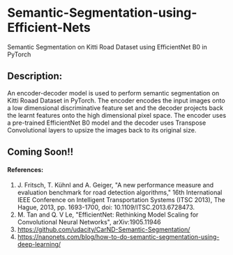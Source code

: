 # Semantic-Segmentation-using-Efficient-Nets
Semantic Segmentation on Kitti Road Dataset using EfficientNet B0 in PyTorch

## Description: 
An encoder-decoder model is used to perform semantic segmentation on Kitti Roaad Dataset in PyTorch. The encoder encodes the input images onto a low dimensional discriminative feature set and the decoder projects back the learnt features onto the high dimensional pixel space. The encoder uses a pre-trained EfficientNet B0 model and the decoder uses Transpose Convolutional layers to upsize the images back to its original size.  

## Coming Soon!!

#### References:
1. J. Fritsch, T. Kühnl and A. Geiger, "A new performance measure and evaluation benchmark for road detection algorithms," 16th International IEEE Conference on Intelligent Transportation Systems (ITSC 2013), The Hague, 2013, pp. 1693-1700, doi: 10.1109/ITSC.2013.6728473.
2. M. Tan and Q. V Le, "EfficientNet: Rethinking Model Scaling for Convolutional Neural Networks", arXiv:1905.11946 
2. https://github.com/udacity/CarND-Semantic-Segmentation/
3. https://nanonets.com/blog/how-to-do-semantic-segmentation-using-deep-learning/

